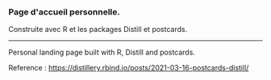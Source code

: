 ### Page d'accueil personnelle.

Construite avec R et les packages Distill et postcards. 


---

Personal landing page built with R, Distill and postcards.



Reference : https://distillery.rbind.io/posts/2021-03-16-postcards-distill/